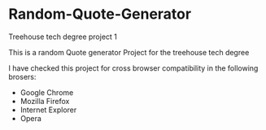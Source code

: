 # Random-Quote-Generator
Treehouse tech degree project 1

This is a random Quote generator Project for the treehouse tech degree

I have checked this project for cross browser compatibility in the following brosers:

- Google Chrome
- Mozilla Firefox
- Internet Explorer
- Opera
